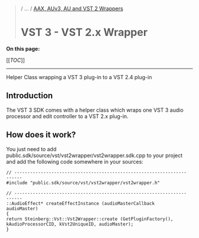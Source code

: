 >/ ... / [AAX, AUv3, AU and VST 2 Wrappers](../What+is+the+VST+3+SDK/Wrappers/Index.md)
>
># VST 3 - VST 2.x Wrapper

**On this page:**

[[_TOC_]]

---

Helper Class wrapping a VST 3 plug-in to a VST 2.4 plug-in

## Introduction

The VST 3 SDK comes with a helper class which wraps one VST 3 audio processor and edit controller to a VST 2.x plug-in.

## How does it work?

You just need to add public.sdk/source/vst/vst2wrapper/vst2wrapper.sdk.cpp to your project and add the following code somewhere in your sources:
```
// -----------------------------------------------------------------    ------
#include "public.sdk/source/vst/vst2wrapper/vst2wrapper.h"

// -----------------------------------------------------------------    ------
::AudioEffect* createEffectInstance (audioMasterCallback   audioMaster)
{
return Steinberg::Vst::Vst2Wrapper::create (GetPluginFactory(),    kAudioProcessorCID, kVst2UniqueID, audioMaster);
}
```